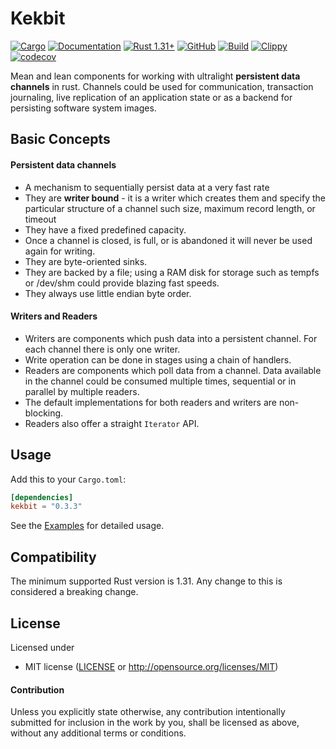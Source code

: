 # Kekbit
[![Cargo](https://img.shields.io/crates/v/kekbit.svg?color=blue)](
https://crates.io/crates/kekbit)
[![Documentation](https://docs.rs/kekbit/badge.svg)](https://docs.rs/kekbit)
[![Rust 1.31+](https://img.shields.io/badge/rust-1.31+-important.svg)](
https://www.rust-lang.org)
[![GitHub](https://img.shields.io/github/license/motoras/kekbit?color=important)](https://github.com/motoras/kekbit/blob/master/LICENSE)
[![Build](https://github.com/motoras/kekbit/workflows/Build/badge.svg)](https://github.com/motoras/kekbit/actions?query=workflow%3ABuild)
[![Clippy](https://github.com/motoras/kekbit/workflows/Clippy/badge.svg)](https://github.com/motoras/kekbit/actions?query=workflow%3AClippy)
[![codecov](https://codecov.io/gh/motoras/kekbit/branch/master/graph/badge.svg)](https://codecov.io/gh/motoras/kekbit)

Mean and lean components for working with ultralight **persistent data channels** in rust. Channels could be used for communication, transaction journaling, live replication of an application state or as a backend for persisting software system images.

## Basic Concepts

#### Persistent data channels
* A mechanism to sequentially persist data at a very fast rate
* They are **writer bound** - it is a writer which creates them and specify the particular structure of a channel such size, maximum record length, or timeout
* They have a fixed predefined capacity. 
* Once a channel is closed, is full, or is abandoned it will never be used again for writing.
* They are byte-oriented sinks.
* They are backed by a file; using a RAM disk for storage such as tempfs or /dev/shm could provide blazing fast speeds.
* They always use little endian byte order.

#### Writers and Readers
* Writers are components which push data into a persistent channel. For each channel there is only one writer.
* Write operation can be done in stages using a chain of handlers.
* Readers are components which poll data from a channel. Data available in the channel could be consumed multiple times, sequential or in parallel by multiple readers.
* The default implementations for both readers and writers are non-blocking.
* Readers also offer a straight `Iterator` API.

## Usage

Add this to your `Cargo.toml`:

```toml
[dependencies]
kekbit = "0.3.3"
```
See the [Examples](https://github.com/motoras/kekbit/blob/master/examples/README.md) for detailed usage.

## Compatibility

The minimum supported Rust version is 1.31. Any change to this is considered a breaking change.

## License

Licensed under 

 * MIT license ([LICENSE](LICENSE) or http://opensource.org/licenses/MIT)


#### Contribution

Unless you explicitly state otherwise, any contribution intentionally submitted
for inclusion in the work by you, shall be licensed as above, without any additional terms or conditions.

